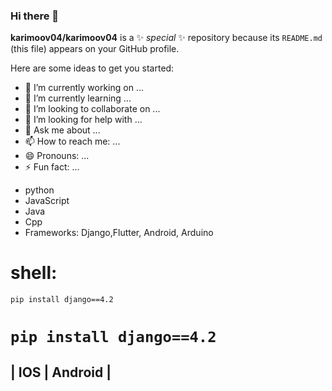 ### Hi there 👋


**karimoov04/karimoov04** is a ✨ _special_ ✨ repository because its `README.md` (this file) appears on your GitHub profile.

Here are some ideas to get you started:

- 🔭 I’m currently working on ...
- 🌱 I’m currently learning ...
- 👯 I’m looking to collaborate on ...
- 🤔 I’m looking for help with ...
- 💬 Ask me about ...
- 📫 How to reach me: ...
- 😄 Pronouns: ...
- ⚡ Fun fact: ...

* python
* JavaScript
* Java
* Cpp
* Frameworks: Django,Flutter, Android, Arduino 
# shell:
```pip install django==4.2```
# ```pip install django==4.2```

| IOS | Android |
-----------------